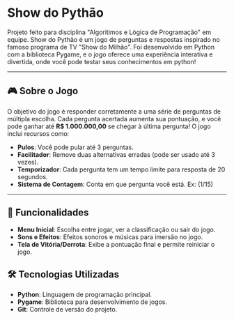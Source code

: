 # Show do Pythão

Projeto feito para disciplina "Algoritimos e Lógica de Programação" em equipe. Show do Pythão é um jogo de perguntas e respostas inspirado no famoso programa de TV "Show do Milhão". Foi desenvolvido em Python com a biblioteca Pygame, e o jogo oferece uma experiência interativa e divertida, onde você pode testar seus conhecimentos em python!

---

## 🎮 Sobre o Jogo

O objetivo do jogo é responder corretamente a uma série de perguntas de múltipla escolha. Cada pergunta acertada aumenta sua pontuação, e você pode ganhar até **R$ 1.000.000,00** se chegar à última pergunta! O jogo inclui recursos como:

- **Pulos**: Você pode pular até 3 perguntas.
- **Facilitador**: Remove duas alternativas erradas (pode ser usado até 3 vezes).
- **Temporizador**: Cada pergunta tem um tempo limite para resposta de 20 segundos.
- **Sistema de Contagem**: Conta em que pergunta você está. Ex: (1/15)

---

## 🎯 Funcionalidades
- **Menu Inicial**: Escolha entre jogar, ver a classificação ou sair do jogo.
- **Sons e Efeitos**: Efeitos sonoros e músicas para imersão no jogo.
- **Tela de Vitória/Derrota**: Exibe a pontuação final e permite reiniciar o jogo.

## 🛠️ Tecnologias Utilizadas
- **Python**: Linguagem de programação principal.
- **Pygame**: Biblioteca para desenvolvimento de jogos.
- **Git**: Controle de versão do projeto.
